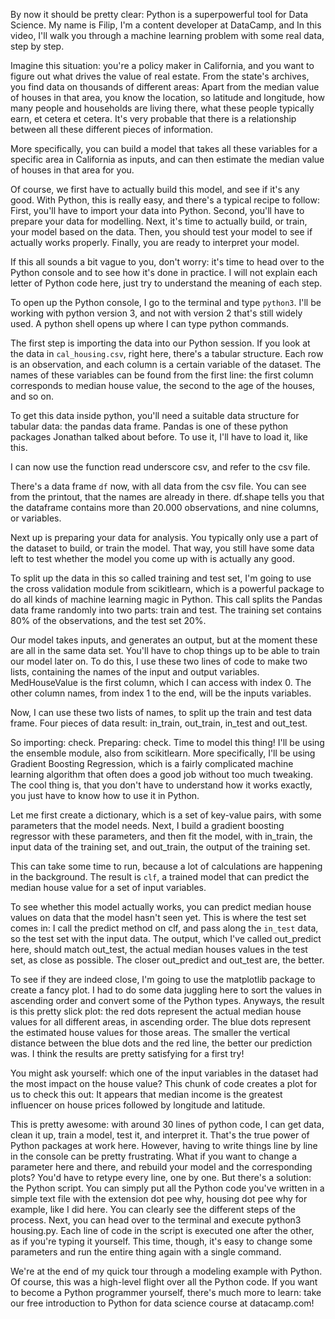 By now it should be pretty clear: Python is a superpowerful tool for Data Science. My name is Filip, I'm a content developer at DataCamp, and In this video, I'll walk you through a machine learning problem with some real data, step by step.

Imagine this situation: you're a policy maker in California, and you want to figure out what drives the value of real estate. From the state's archives, you find data on thousands of different areas: Apart from the median value of houses in that area, you know the location, so latitude and longitude, how many people and households are living there, what these people typically earn, et cetera et cetera. It's very probable that there is a relationship between all these different pieces of information.

More specifically, you can build a model that takes all these variables for a specific area in California as inputs, and can then estimate the median value of houses in that area for you.

Of course, we first have to actually build this model, and see if it's any good. With Python, this is really easy, and there's a typical recipe to follow: First, you'll have to import your data into Python. Second, you'll have to prepare your data for modelling. Next, it's time to actually build, or train, your model based on the data. Then, you should test your model to see if actually works properly. Finally, you are ready to interpret your model.

If this all sounds a bit vague to you, don't worry: it's time to head over to the Python console and to see how it's done in practice. I will not explain each letter of Python code here, just try to understand the meaning of each step.

To open up the Python console, I go to the terminal and type `python3`. I'll be working with python version 3, and not with version 2 that's still widely used. A python shell opens up where I can type python commands. 

The first step is importing the data into our Python session. If you look at the data in `cal_housing.csv`, right here, there's a tabular structure. Each row is an observation, and each column is a certain variable of the dataset. The names of these variables can be found from the first line: the first column corresponds to median house value, the second to the age of the houses, and so on. 

To get this data inside python, you'll need a suitable data structure for tabular data: the pandas data frame. Pandas is one of these python packages Jonathan talked about before. To use it, I'll have to load it, like this. 

I can now use the function read underscore csv, and refer to the csv file.

There's a data frame `df` now, with all data from the csv file. You can see from the printout, that the names are already in there. df.shape tells you that the dataframe contains more than 20.000 observations, and nine columns, or variables.

Next up is preparing your data for analysis. You typically only use a part of the dataset to build, or train the model. That way, you still have some data left to test whether the model you come up with is actually any good. 

To split up the data in this so called training and test set, I'm going to use the cross validation module from scikitlearn, which is a powerful package to do all kinds of machine learning magic in Python. This call splits the Pandas data frame randomly into two parts: train and test. The training set contains 80\% of the observations, and the test set 20\%.

Our model takes inputs, and generates an output, but at the moment these are all in the same data set. You'll have to chop things up to be able to train our model later on. To do this, I use these two lines of code to make two lists, containing the names of the input and output variables. MedHouseValue is the first column, which I can access with index 0. The other column names, from index 1 to the end, will be the inputs variables.

Now, I can use these two lists of names, to split up the train and test data frame. Four pieces of data result: in_train, out_train, in_test and out_test. 

So importing: check. Preparing: check. Time to model this thing! I'll be using the ensemble module, also from scikitlearn. More specifically, I'll be using Gradient Boosting Regression, which is a fairly complicated machine learning algorithm that often does a good job without too much tweaking. The cool thing is, that you don't have to understand how it works exactly, you just have to know how to use it in Python.

Let me first create a dictionary, which is a set of key-value pairs, with some parameters that the model needs. Next, I build a gradient boosting regressor with these parameters, and then fit the model, with in_train, the input data of the training set, and out_train, the output of the training set.

This can take some time to run, because a lot of calculations are happening in the background. The result is `clf`, a trained model that can predict the median house value for a set of input variables.

To see whether this model actually works, you can predict median house values on data that the model hasn't seen yet. This is where the test set comes in: I call the predict method on clf, and pass along the `in_test` data, so the test set with the input data. The output, which I've called out_predict here, should match out_test, the actual median houses values in the test set, as close as possible. The closer out_predict and out_test are, the better.

To see if they are indeed close, I'm going to use the matplotlib package to create a fancy plot. I had to do some data juggling here to sort the values in ascending order and convert some of the Python types. <PAUSE> Anyways, the result is this pretty slick plot: the red dots represent the actual median house values for all different areas, in ascending order. The blue dots represent the estimated house values for those areas. The smaller the vertical distance between the blue dots and the red line, the better our prediction was. I think the results are pretty satisfying for a first try!

You might ask yourself: which one of the input variables in the dataset had the most impact on the house value? This chunk of code <PAUSE> creates a plot for us to check this out: It appears that median income is the greatest influencer on house prices followed by longitude and latitude.

This is pretty awesome: with around 30 lines of python code, I can get data, clean it up, train a model, test it, and interpret it. That's the true power of Python packages at work here. However, having to write things line by line in the console can be pretty frustrating. What if you want to change a parameter here and there, and rebuild your model and the corresponding plots? You'd have to retype every line, one by one. But there's a solution: the Python script. You can simply put all the Python code you've written in a simple text file with the extension dot pee why, housing dot pee why for example, like I did here. You can clearly see the different steps of the process. Next, you can head over to the terminal and execute python3 housing.py. Each line of code in the script is executed one after the other, as if you're typing it yourself. This time, though, it's easy to change some parameters and run the entire thing again with a single command.

We're at the end of my quick tour through a modeling example with Python. Of course, this was a high-level flight over all the Python code. If you want to become a Python programmer yourself, there's much more to learn: take our free introduction to Python for data science course at datacamp.com!



